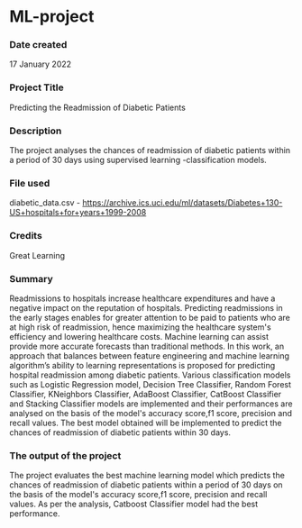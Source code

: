 # ML-project
### Date created
17 January 2022

### Project Title
Predicting the Readmission of Diabetic Patients

### Description
The project analyses the chances of readmission of diabetic patients within a period of 30 days using supervised learning -classification models.

### File used
diabetic_data.csv - https://archive.ics.uci.edu/ml/datasets/Diabetes+130-US+hospitals+for+years+1999-2008

### Credits
Great Learning

### Summary
Readmissions to hospitals increase healthcare expenditures and have a negative impact on the reputation of hospitals. Predicting readmissions in the early stages enables for greater attention to be paid to patients who are at high risk of readmission, hence maximizing the healthcare system's efficiency and lowering healthcare costs. Machine learning can assist provide more accurate forecasts than traditional methods. In this work, an approach that balances between feature engineering and machine learning algorithm’s ability to learning representations is proposed for predicting hospital readmission among diabetic patients. Various classification models such as Logistic Regression model, Decision Tree Classifier, Random Forest Classifier, KNeighbors Classifier, AdaBoost Classifier, CatBoost Classifier and Stacking Classifier models are implemented and their performances are analysed on the basis of the model's accuracy score,f1 score, precision and recall values. The best model obtained will be implemented to predict the chances of readmission of diabetic patients within 30 days.


### The output of the project
The project evaluates the best machine learning model which predicts the chances of readmission of diabetic patients within a period of 30 days on the basis of the model's accuracy score,f1 score, precision and recall values. As per the analysis, Catboost Classifier model had the best performance.
